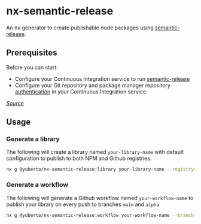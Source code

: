 # nx-semantic-release

An nx generator to create publishable node packages using [semantic-release](https://github.com/semantic-release/semantic-release).


## Prerequisites

Before you can start:

- Configure your Continuous Integration service to run [semantic-release](https://github.com/semantic-release/semantic-release/blob/master/docs/usage/ci-configuration.md#run-semantic-release-only-after-all-tests-succeeded)
- Configure your Git repository and package manager repository [authentication](https://github.com/semantic-release/semantic-release/blob/master/docs/usage/ci-configuration.md#authentication) in your Continuous Integration service

_[Source](https://github.com/semantic-release/semantic-release/blob/master/docs/usage/getting-started.md#getting-started)_

## Usage

### Generate a library

The following will create a library named `your-library-name` with default configuration to publish to both NPM and Github registries.

```sh
nx g @yuberto/nx-semantic-release:library your-library-name --registry=npm,github
```

### Generate a workflow

The following will generate a Github workflow named `your-workflow-name` to publish your library on every push to branches `main` and `alpha`

```sh
nx g @yuberto/nx-semantic-release:workflow your-workflow-name --branch=main,alpha --ci=github
```
